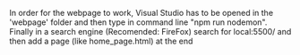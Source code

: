 In order for the webpage to work, Visual Studio has to be opened in the 'webpage' folder and then type in command line "npm run nodemon".
Finally in a search engine (Recomended: FireFox) search for local:5500/ and then add a page (like home_page.html) at the end
